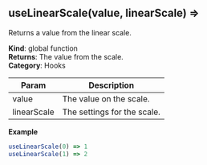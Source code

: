 <a name="useLinearScale"></a>

## useLinearScale(value, linearScale) ⇒
Returns a value from the linear scale.

**Kind**: global function  
**Returns**: The value from the scale.  
**Category**: Hooks  

| Param | Description |
| --- | --- |
| value | The value on the scale. |
| linearScale | The settings for the scale. |

**Example**  
```js
useLinearScale(0) => 1
useLinearScale(1) => 2
```

